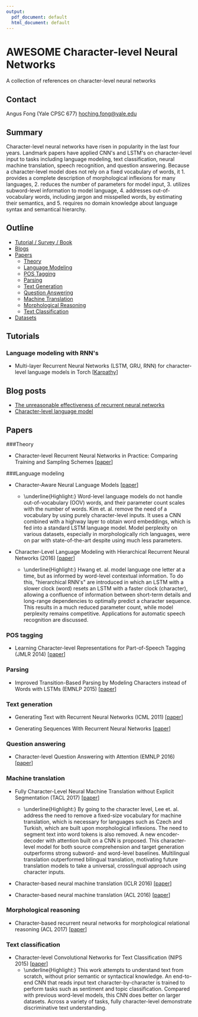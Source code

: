 ```yaml
---
output:
  pdf_document: default
  html_document: default
---
```

# AWESOME Character-level Neural Networks
A collection of references on character-level neural networks

## Contact
Angus Fong (Yale CPSC 677)
hoching.fong@yale.edu

## Summary
Character-level neural networks have risen in popularity in the last four years. Landmark papers have applied CNN's and LSTM's on character-level input to tasks including language modeling, text classification, neural machine translation, speech recognition, and question answering. Because a character-level model does not rely on a fixed vocabulary of words, it 1. provides a complete description of morphological inflexions for many languages, 2. reduces the number of parameters for model input, 3. utilizes subword-level information to model language, 4. addresses out-of-vocabulary words, including jargon and misspelled words, by estimating their semantics, and 5. requires no domain knowledge about language syntax and semantical hierarchy.

## Outline

- [Tutorial / Survey / Book](#tutorials)
- [Blogs](#blogs)
- [Papers](#papers)
  - [Theory](#theory)
  - [Language Modeling](#language-modeling)
  - [POS Tagging](#pos-tagging)
  - [Parsing](#parsing)
  - [Text Generation](#text-generation)
  - [Question Answering](#question-answering)
  - [Machine Translation](#machine-translation)
  - [Morphological Reasoning](#morphological-reasoning)
  - [Text Classification](#text-classification)
- [Datasets](#datasets)


## Tutorials
### Language modeling with RNN's
* Multi-layer Recurrent Neural Networks (LSTM, GRU, RNN) for character-level language models in Torch
[[Karpathy](https://github.com/karpathy/char-rnn)]

## Blog posts
* [The unreasonable effectiveness of recurrent neural networks](http://karpathy.github.io/2015/05/21/rnn-effectiveness/)
* [Character-level language model](https://towardsdatascience.com/character-level-language-model-1439f5dd87fe)

## Papers

###Theory
* Character-level Recurrent Neural Networks in Practice: Comparing Training and Sampling Schemes [[paper](https://arxiv.org/abs/1801.00632)]

###Language modeling
* Character-Aware Neural Language Models [[paper](https://arxiv.org/pdf/1508.06615.pdf)]
    + \underline{Highlight:} Word-level language models do not handle out-of-vocabulary (OOV) words, and their parameter count scales with the number of words. Kim et. al. remove the need of a vocabulary by using purely character-level inputs. It uses a CNN combined with a highway layer to obtain word embeddings, which is fed into a standard LSTM language model. Model perplexity on various datasets, especially in morphologically rich languages, were on par with state-of-the-art despite using much less parameters. 

* Character-Level Language Modeling with Hierarchical Recurrent Neural Networks (2016) [[paper](https://arxiv.org/abs/1609.03777)]

    + \underline{Highlight:} Hwang et. al. model language one letter at a time, but as informed by word-level contextual information. To do this, "hierarchical RNN's" are introduced in which an LSTM with a slower clock (word) resets an LSTM with a faster clock (character), allowing a confluence of information between short-term details and long-range dependencies to optimally predict a character sequence. This results in a much reduced parameter count, while model perplexity remains competitive. Applications for automatic speech recognition are discussed.

### POS tagging
* Learning Character-level Representations for Part-of-Speech Tagging (JMLR 2014) [[paper](http://proceedings.mlr.press/v32/santos14.pdf)]

### Parsing
* Improved Transition-Based Parsing by Modeling Characters instead of Words with LSTMs (EMNLP 2015) [[paper](https://arxiv.org/abs/1508.00657)]

### Text generation
* Generating Text with Recurrent Neural Networks (ICML 2011) [[paper](https://www.cs.utoronto.ca/~ilya/pubs/2011/LANG-RNN.pdf)]

* Generating Sequences With Recurrent Neural Networks [[paper](https://arxiv.org/abs/1308.0850)]

### Question answering
* Character-level Question Answering with Attention (EMNLP 2016)
[[paper](http://www.aclweb.org/anthology/D16-1166)]

### Machine translation
* Fully Character-Level Neural Machine Translation without Explicit Segmentation (TACL 2017) [[paper](https://arxiv.org/abs/1610.03017)]
    + \underline{Highlight:} By going to the character level, Lee et. al. address the need to remove a fixed-size vocabulary for machine translation, which is necessary for languages such as Czech and Turkish, which are built upon morphological inflexions. The need to segment text into word tokens is also removed. A new encoder-decoder with attention built on a CNN is proposed. This character-level model for both source comprehension and target generation outperforms strong subword- and word-level baselines. Multilingual translation outperformed bilingual translation, motivating future translation models to take a universal, crosslingual approach using character inputs.

* Character-based neural machine translation (ICLR 2016) [[paper](https://arxiv.org/abs/1511.04586)]

* Character-based neural machine translation (ACL 2016) [[paper](https://arxiv.org/pdf/1603.00810.pdf)]

### Morphological reasoning
* Character-based recurrent neural networks for morphological relational reasoning (ACL 2017) [[paper](http://www.aclweb.org/anthology/W17-4108)]

### Text classification
* Character-level Convolutional Networks for Text Classification (NIPS 2015) [[paper](https://arxiv.org/abs/1509.01626)]
    + \underline{Highlight:} This work attempts to understand text from scratch, without prior semantic or syntactical knowledge. An end-to-end CNN that reads input text character-by-character is trained to perform tasks such as sentiment and topic classification. Compared with previous word-level models, this CNN does better on larger datasets. Across a variety of tasks, fully character-level demonstrate discriminative text understanding.
